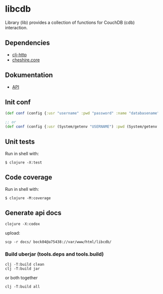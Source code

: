 # libcdb

Library (lib) provides a collection of functions for CouchDB (cdb) interaction. 

## Dependencies

* [clj-http](https://clojars.org/clj-http) 
* [cheshire.core](https://clojars.org/cheshire)

## Dokumentation

* [API](https://a75438.berlin.ptb.de/libcdb/docs/index.html)


## Init conf

```clojure
(def conf (config {:usr "username" :pwd "password" :name "databasename"}))

;; or
(def conf (config {:usr (System/getenv "USERNAME") :pwd (System/getenv "PASSWD") :name "databasename"}))

```


## Unit tests 

Run in shell with:

```shell
$ clojure -X:test
```

## Code coverage 

Run in shell with:

```shell
$ clojure -M:coverage
```

## Generate api docs

```shell
clojure -X:codox
```

upload:

```shell
scp -r docs/ bock04@a75438://var/www/html/libcdb/
```

### Build uberjar (tools.deps and tools.build)

```shell
clj -T:build clean
clj -T:build jar
```

or both together 

```shell
clj -T:build all
```
